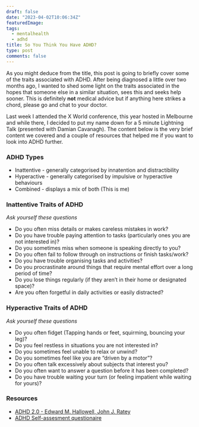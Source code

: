 ```yaml
---
draft: false
date: "2023-04-02T10:06:34Z"
featuredImage:
tags:
  - mentalhealth
  - adhd
title: So You Think You Have ADHD?
type: post
comments: false
---
```


As you might deduce from the title, this post is going to briefly cover some of the traits associated with ADHD. After being diagnosed a little over two months ago, I wanted to shed some light on the traits associated in the hopes that someone else in a similar situation, sees this and seeks help sooner. This is definitely **not** medical advice but if anything here strikes a chord, please go and chat to your doctor.

<!--more-->

Last week I attended the X World conference, this year hosted in Melbourne and while there, I decided to put my name down for a 5 minute Lightning Talk (presented with Damian Cavanagh). The content below is the very brief content we covered and a couple of resources that helped me if you want to look into ADHD further.

### ADHD Types

- Inattentive - generally categorised by innatention and distractibility
- Hyperactive - generally categorised by impulsive or hyperactive behaviours
- Combined - displays a mix of both (This is me)

### Inattentive Traits of ADHD
*Ask yourself these questions*

- Do you often miss details or makes careless mistakes in work?
- Do you have trouble paying attention to tasks (particularly ones you are not interested in)?
- Do you sometimes miss when someone is speaking directly to you?
- Do you often fail to follow through on instructions or finish tasks/work?
- Do you have trouble organising tasks and activities?
- Do you procrastinate around things that require mental effort over a long period of time?
- Do you lose things regularly (if they aren’t in their home or designated space)?
- Are you often forgetful in daily activities or easily distracted?

### Hyperactive Traits of ADHD
*Ask yourself these questions*

- Do you often fidget (Tapping hands or feet, squirming, bouncing your leg)?
- Do you feel restless in situations you are not interested in?
- Do you sometimes feel unable to relax or unwind?
- Do you sometimes feel like you are “driven by a motor”?
- Do you often talk excessively about subjects that interest you?
- Do you often want to answer a question before it has been completed?
- Do you have trouble waiting your turn (or feeling impatient while waiting for yours)?

### Resources

- [ADHD 2.0 - Edward M. Hallowell, John J. Ratey](https://www.goodreads.com/en/book/show/53231680)
- [ADHD Self-assesment questionaire](https://embrace-autism.com/asrs-5/#test)

